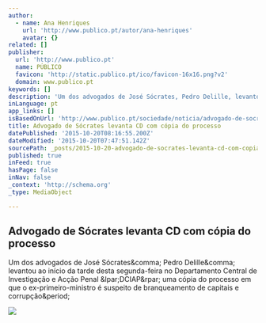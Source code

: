 ```yaml
---
author:
  - name: Ana Henriques
    url: 'http://www.publico.pt/autor/ana-henriques'
    avatar: {}
related: []
publisher:
  url: 'http://www.publico.pt'
  name: PÚBLICO
  favicon: 'http://static.publico.pt/ico/favicon-16x16.png?v2'
  domain: www.publico.pt
keywords: []
description: 'Um dos advogados de José Sócrates, Pedro Delille, levantou ao início da tarde desta segunda-feira no Departamento Central de Investigação e Acção Penal (DCIAP) uma cópia do processo em que o ex-primeiro-ministro é suspeito de branqueamento de capitais e corrupção.'
inLanguage: pt
app_links: []
isBasedOnUrl: 'http://www.publico.pt/sociedade/noticia/advogado-de-socrates-levanta-cd-com-copia-do-processo-1711655'
title: Advogado de Sócrates levanta CD com cópia do processo
datePublished: '2015-10-20T08:16:55.200Z'
dateModified: '2015-10-20T07:47:51.142Z'
sourcePath: _posts/2015-10-20-advogado-de-socrates-levanta-cd-com-copia-do-processo.md
published: true
inFeed: true
hasPage: false
inNav: false
_context: 'http://schema.org'
_type: MediaObject

---
```

<article style=""><h1>Advogado de Sócrates levanta CD com cópia do processo</h1><p>Um dos advogados de José Sócrates&amp;comma; Pedro Delille&amp;comma; levantou ao início da tarde desta segunda-feira no Departamento Central de Investigação e Acção Penal &amp;lpar;DCIAP&amp;rpar; uma cópia do processo em que o ex-primeiro-ministro é suspeito de branqueamento de capitais e corrupção&amp;period;</p><img src="http://imagens7.publico.pt/imagens.aspx/992847?tp=UH&amp;db=IMAGENS" /></article>